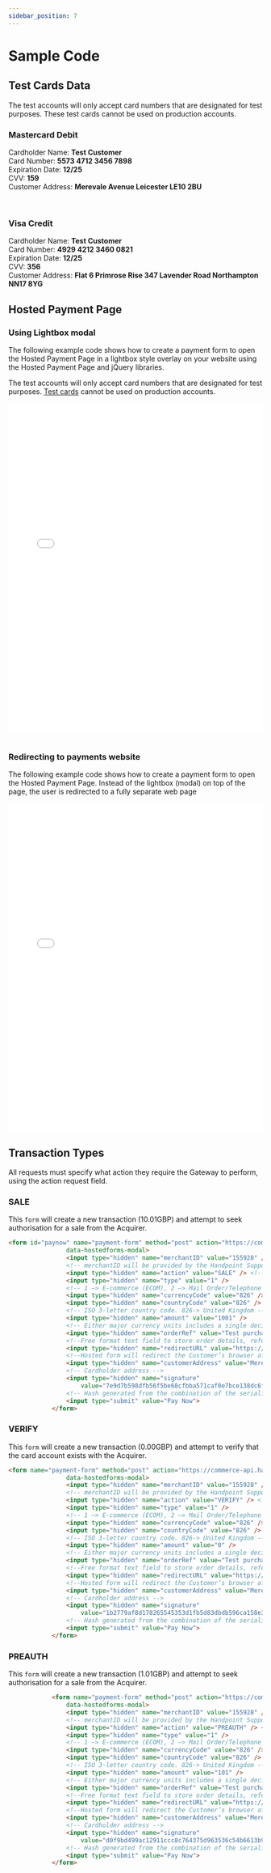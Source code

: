```yaml
---
sidebar_position: 7
---
```


# Sample Code


## Test Cards Data
The test accounts will only accept card numbers that are designated for test purposes. These test cards cannot be used on production accounts.

<div class="card-demo">
  <div class="card shadow--md">
    <div class="card__header">
      <h3>Mastercard Debit</h3>
    </div>
    <div class="card__body">
      <p>
        Cardholder Name: <strong>Test Customer</strong> <br/>
        Card Number: <strong>5573 4712 3456 7898</strong> <br/>
        Expiration Date: <strong>12/25</strong> <br/>
        CVV: <strong>159</strong><br/>
        Customer Address: <strong>Merevale Avenue Leicester LE10 2BU</strong>
      </p>
    </div>
  </div>
</div>

<br/>

<div class="card-demo">
  <div class="card shadow--md">
    <div class="card__header">
      <h3>Visa Credit</h3>
    </div>
    <div class="card__body">
      <p>
        Cardholder Name: <strong>Test Customer</strong> <br/>
        Card Number: <strong>4929 4212 3460 0821</strong> <br/>
        Expiration Date: <strong>12/25</strong> <br/>
        CVV: <strong>356</strong><br/>
        Customer Address: <strong>Flat 6 Primrose Rise 347 Lavender Road Northampton NN17 8YG</strong>
      </p>
    </div>
  </div>
</div>

## Hosted Payment Page 

### Using Lightbox modal

The following example code shows how to create a payment form to open the Hosted Payment Page in a lightbox style overlay on your website using the Hosted Payment Page and jQuery libraries. 

The test accounts will only accept card numbers that are designated for test purposes. [Test cards](samplecode#test-cards-data) cannot be used on production accounts.


<iframe width="100%" height="650" src="//jsfiddle.net/MiguelGarcia/0hL4y7jv/51/embedded/html,result/dark/" allowfullscreen="allowfullscreen" allowpaymentrequest frameborder="0"></iframe>


<br/>
<br/>

### Redirecting to payments website
The following example code shows how to create a payment form to open the Hosted Payment Page. Instead of the  lightbox (modal) on top of the page, the user is redirected to a fully separate web page

<iframe width="100%" height="650" src="//jsfiddle.net/MiguelGarcia/jw0eL4hy/14/embedded/html,result/dark/" allowfullscreen="allowfullscreen" allowpaymentrequest frameborder="0"></iframe>

## Transaction Types

All requests must specify what action they require the Gateway to perform, using the action request field.

### SALE

This `form` will create a new transaction (10.01GBP) and attempt to seek authorisation for a sale from the Acquirer. 

```html
<form id="paynow" name="payment-form" method="post" action="https://commerce-api.handpoint.com/hosted/modal/"
                data-hostedforms-modal>
                <input type="hidden" name="merchantID" value="155928" />
                <!-- merchantID will be provided by the Handpoint Support team -->
                <input type="hidden" name="action" value="SALE" /> <!-- action could be SALE, VERIFY or PREAUTH -->
                <input type="hidden" name="type" value="1" />
                <!-- 1 –> E-commerce (ECOM), 2 –> Mail Order/Telephone Order (MOTO), 9 –> Continuous Authority (CA) -->
                <input type="hidden" name="currencyCode" value="826" /> <!-- ISO 3-letter currency code. 826-> GBP -->
                <input type="hidden" name="countryCode" value="826" />
                <!-- ISO 3-letter country code. 826-> United Kingdom -->
                <input type="hidden" name="amount" value="1001" />
                <!-- Either major currency units includes a single decimal point such as ’10.99’; or minor currency units contains no decimal points such as ‘1099’.  -->
                <input type="hidden" name="orderRef" value="Test purchase" />
                <!--Free format text field to store order details, reference numbers, etc. for the Merchant’s records.-->
                <input type="hidden" name="redirectURL" value="https://www.handpoint.com" />
                <!--Hosted form will redirect the Customer’s browser after the transaction has been completed.-->
                <input type="hidden" name="customerAddress" value="Merevale Avenue Leicester LE10 2BU" />
                <!-- Cardholder address -->
                <input type="hidden" name="signature"
                    value="7e9d7b598dfb56f5be68cfbba571caf0e7bce138dc6f066a733c6f523fd96db745ff4909d64a37ccf1b5e99169c23dcdf6f298f381ea4f5236a3fe37e4760060" />
                <!-- Hash generated from the combination of the serialised request and this signing secret phrase -->
                <input type="submit" value="Pay Now">
            </form>
```
 

### VERIFY

This `form` will create a new transaction (0.00GBP) and attempt to verify that the card account exists with the Acquirer. 

```html
<form name="payment-form" method="post" action="https://commerce-api.handpoint.com/hosted/modal/"
                data-hostedforms-modal>
                <input type="hidden" name="merchantID" value="155928" />
                <!-- merchantID will be provided by the Handpoint Support team -->
                <input type="hidden" name="action" value="VERIFY" /> <!-- action could be SALE, VERIFY or PREAUTH -->
                <input type="hidden" name="type" value="1" />
                <!-- 1 –> E-commerce (ECOM), 2 –> Mail Order/Telephone Order (MOTO), 9 –> Continuous Authority (CA) -->
                <input type="hidden" name="currencyCode" value="826" /> <!-- ISO 3-letter currency code. 826-> GBP -->
                <input type="hidden" name="countryCode" value="826" />
                <!-- ISO 3-letter country code. 826-> United Kingdom -->
                <input type="hidden" name="amount" value="0" />
                <!-- Either major currency units includes a single decimal point such as ’10.99’; or minor currency units contains no decimal points such as ‘1099’.  -->
                <input type="hidden" name="orderRef" value="Test purchase" />
                <!--Free format text field to store order details, reference numbers, etc. for the Merchant’s records.-->
                <input type="hidden" name="redirectURL" value="https://www.handpoint.com" />
                <!--Hosted form will redirect the Customer’s browser after the transaction has been completed.-->
                <input type="hidden" name="customerAddress" value="Merevale Avenue Leicester LE10 2BU" />
                <!-- Cardholder address -->
                <input type="hidden" name="signature"
                    value="1b2779af8d178265545353d1fb5d83dbdb596ca158e3d770c469010bd0c8cdf32f43e40e33d540c9b76222c75c3a1f456487f1c44655086352ffca0179065ef6" />
                <!-- Hash generated from the combination of the serialised request and this signing secret phrase -->
                <input type="submit" value="Pay Now">
            </form>
```            


 ### PREAUTH
This `form` will create a new transaction (1.01GBP) and attempt to seek authorisation for a sale from the Acquirer.

```html
            <form name="payment-form" method="post" action="https://commerce-api.handpoint.com/hosted/modal/"
                data-hostedforms-modal>
                <input type="hidden" name="merchantID" value="155928" />
                <!-- merchantID will be provided by the Handpoint Support team -->
                <input type="hidden" name="action" value="PREAUTH" /> <!-- action could be SALE, VERIFY or PREAUTH -->
                <input type="hidden" name="type" value="1" />
                <!-- 1 –> E-commerce (ECOM), 2 –> Mail Order/Telephone Order (MOTO), 9 –> Continuous Authority (CA) -->
                <input type="hidden" name="currencyCode" value="826" /> <!-- ISO 3-letter currency code. 826-> GBP -->
                <input type="hidden" name="countryCode" value="826" />
                <!-- ISO 3-letter country code. 826-> United Kingdom -->
                <input type="hidden" name="amount" value="101" />
                <!-- Either major currency units includes a single decimal point such as ’1.01’; or minor currency units contains no decimal points such as ‘1099’.  -->
                <input type="hidden" name="orderRef" value="Test purchase" />
                <!--Free format text field to store order details, reference numbers, etc. for the Merchant’s records.-->
                <input type="hidden" name="redirectURL" value="https://www.handpoint.com" />
                <!--Hosted form will redirect the Customer’s browser after the transaction has been completed.-->
                <input type="hidden" name="customerAddress" value="Merevale Avenue Leicester LE10 2BU" />
                <!-- Cardholder address -->
                <input type="hidden" name="signature"
                    value="d0f9bd499ac12911ccc8c764375d963536c54b6613b91932a2b04b59b1c34019961fee69f9389bb1ea8d9fecdeaa8aec84d40566af9e52fb28793cf2b9a4a427" />
                <!-- Hash generated from the combination of the serialised request and this signing secret phrase -->
                <input type="submit" value="Pay Now">
            </form>
```